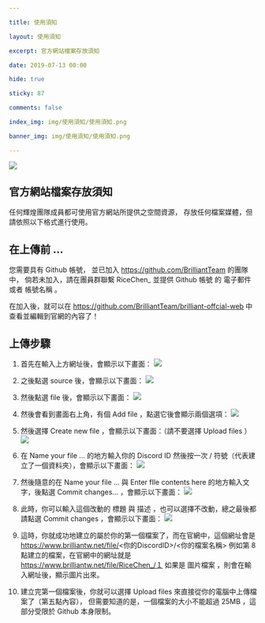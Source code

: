 ```yaml
---

title: 使用須知

layout: 使用須知

excerpt: 官方網站檔案存放須知

date: 2019-07-13 00:00

hide: true

sticky: 87

comments: false

index_img: img/使用須知/使用須知.png

banner_img: img/使用須知/使用須知.png

---
```


<style>
/* customizable snowflake styling */
.snowflake {
  color: #fff;
  font-size: 1em;
  font-family: Arial, sans-serif;
  text-shadow: 0 0 5px #000;
}
 
.snowflake,.snowflake .inner{animation-iteration-count:infinite;animation-play-state:running}@keyframes snowflakes-fall{0%{transform:translateY(0)}100%{transform:translateY(110vh)}}@keyframes snowflakes-shake{0%,100%{transform:translateX(0)}50%{transform:translateX(80px)}}.snowflake{position:fixed;top:-10%;z-index:9999;-webkit-user-select:none;user-select:none;cursor:default;animation-name:snowflakes-shake;animation-duration:3s;animation-timing-function:ease-in-out}.snowflake .inner{animation-duration:10s;animation-name:snowflakes-fall;animation-timing-function:linear}.snowflake:nth-of-type(0){left:1%;animation-delay:0s}.snowflake:nth-of-type(0) .inner{animation-delay:0s}.snowflake:first-of-type{left:10%;animation-delay:1s}.snowflake:first-of-type .inner,.snowflake:nth-of-type(8) .inner{animation-delay:1s}.snowflake:nth-of-type(2){left:20%;animation-delay:.5s}.snowflake:nth-of-type(2) .inner,.snowflake:nth-of-type(6) .inner{animation-delay:6s}.snowflake:nth-of-type(3){left:30%;animation-delay:2s}.snowflake:nth-of-type(11) .inner,.snowflake:nth-of-type(3) .inner{animation-delay:4s}.snowflake:nth-of-type(4){left:40%;animation-delay:2s}.snowflake:nth-of-type(10) .inner,.snowflake:nth-of-type(4) .inner{animation-delay:2s}.snowflake:nth-of-type(5){left:50%;animation-delay:3s}.snowflake:nth-of-type(5) .inner{animation-delay:8s}.snowflake:nth-of-type(6){left:60%;animation-delay:2s}.snowflake:nth-of-type(7){left:70%;animation-delay:1s}.snowflake:nth-of-type(7) .inner{animation-delay:2.5s}.snowflake:nth-of-type(8){left:80%;animation-delay:0s}.snowflake:nth-of-type(9){left:90%;animation-delay:1.5s}.snowflake:nth-of-type(9) .inner{animation-delay:3s}.snowflake:nth-of-type(10){left:25%;animation-delay:0s}.snowflake:nth-of-type(11){left:65%;animation-delay:2.5s}
</style>
<div class="snowflakes" aria-hidden="true">
  <div class="snowflake">
    <div class="inner">❅</div>
  </div>
  <div class="snowflake">
    <div class="inner">❅</div>
  </div>
  <div class="snowflake">
    <div class="inner">❅</div>
  </div>
  <div class="snowflake">
    <div class="inner">❅</div>
  </div>
  <div class="snowflake">
    <div class="inner">❅</div>
  </div>
  <div class="snowflake">
    <div class="inner">❅</div>
  </div>
  <div class="snowflake">
    <div class="inner">❅</div>
  </div>
  <div class="snowflake">
    <div class="inner">❅</div>
  </div>
  <div class="snowflake">
    <div class="inner">❅</div>
  </div>
  <div class="snowflake">
    <div class="inner">❅</div>
  </div>
  <div class="snowflake">
    <div class="inner">❅</div>
  </div>
  <div class="snowflake">
    <div class="inner">❅</div>
  </div>
</div>

![](/img/使用須知/橫幅.png)

## 官方網站檔案存放須知
任何輝煌團隊成員都可使用官方網站所提供之空間資源，
存放任何檔案媒體，但請依照以下格式進行使用。

## 在上傳前 ...
您需要具有 <span class="label label-info">Github</span> 帳號，
並已加入 <span class="label label-info">https://github.com/BrilliantTeam</span> 的團隊中，
倘若未加入，請在團員群聯繫 <span class="label label-danger">RiceChen_</span> 並提供 <span class="label label-info">Github 帳號</span> 的
 <span class="label label-success">電子郵件</span> 或者 <span class="label label-success">帳號名稱</span> 。

在加入後，就可以在 <span class="label label-info">https://github.com/BrilliantTeam/brilliant-offcial-web</span> 
中查看並編輯到官網的內容了！

## 上傳步驟
01. 首先在輸入上方網址後，會顯示以下畫面：
![](img/使用須知/1.png)

02. 之後點選 <span class="label label-info">source</span> 後，會顯示以下畫面：
![](img/使用須知/2.png)

03. 然後點選 <span class="label label-info">file</span> 後，會顯示以下畫面：
![](img/使用須知/3.png)

04. 然後會看到畫面右上角，有個 <span class="label label-info">Add file</span> ，點選它後會顯示兩個選項：
![](img/使用須知/4.png)

05. 然後選擇 <span class="label label-info">Create new file</span> ，會顯示以下畫面：（請不要選擇 <span class="label label-info">Upload files</span> ）
![](img/使用須知/5.png)

06. 在 <span class="label label-info">Name your file ...</span> 的地方輸入你的 <span class="label label-info">Discord ID</span> 然後按一次 <span class="label label-info">/</span> 符號（代表建立了一個資料夾），會顯示以下畫面： 
![](img/使用須知/6.png)

07. 然後隨意的在 <span class="label label-info">Name your file ...</span> 與 <span class="label label-info">Enter fIle contents here</span> 的地方輸入文字，後點選 <span class="label label-success">Commit changes...</span> ，會顯示以下畫面：
![](img/使用須知/7.png)

08. 此時，你可以輸入這個改動的 <span class="label label-info">標題</span> 與 <span class="label label-info">描述</span> ，也可以選擇不改動，總之最後都請點選 <span class="label label-success">Commit changes</span> ，會顯示以下畫面：
![](img/使用須知/8.png)

09. 這時，你就成功地建立的屬於你的第一個檔案了，而在官網中，這個網址會是 <span class="label label-success">https://www.brilliantw.net/file/<你的DiscordID>/<你的檔案名稱></span> 
    例如第 <span class="label label-info">8</span> 點建立的檔案，在官網中的網址就是 <span class="label label-success">https://www.brilliantw.net/file/RiceChen_/１</span> 
    如果是 <span class="label label-warning">圖片檔案</span> ，則會在輸入網址後，顯示圖片出來。

10. 建立完第一個檔案後，你就可以選擇 <span class="label label-info">Upload files</span> 來直接從你的電腦中上傳檔案了（第五點內容），
    但需要知道的是，一個檔案的大小不能超過 <span class="label label-danger">25MB</span> ，這部分受限於 <span class="label label-info">Github</span> 本身限制。
